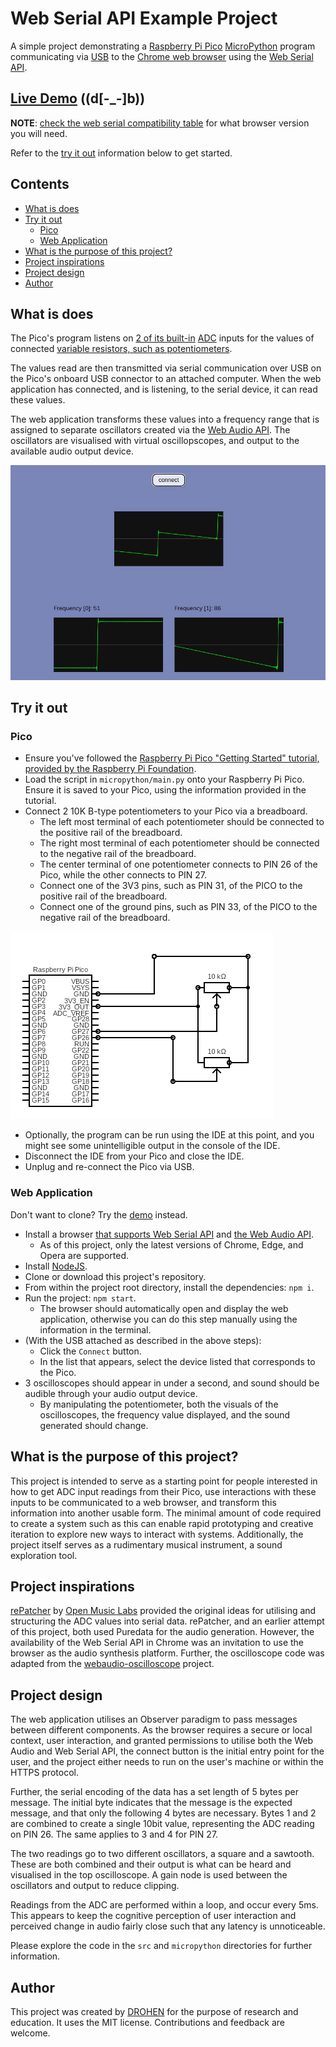 # Web Serial API Example Project

A simple project demonstrating a [Raspberry Pi Pico](https://www.raspberrypi.com/products/raspberry-pi-pico/) [MicroPython](https://micropython.org/) program communicating via [USB](https://en.wikipedia.org/wiki/USB) to the [Chrome web browser](https://www.google.com/chrome/) using the [Web Serial API](https://developer.mozilla.org/en-US/docs/Web/API/Web_Serial_API).


## [Live Demo](https://drohen.github.io/serial-web-test/) ((d[-_-]b))

**NOTE**: [check the web serial compatibility table](https://developer.mozilla.org/en-US/docs/Web/API/Serial#browser_compatibility) for what browser version you will need.

Refer to the [try it out](#try-it-out) information below to get started.

## Contents

- [What is does](#what-is-does)
- [Try it out](#try-it-out)
  * [Pico](#pico)
  * [Web Application](#web-application)
- [What is the purpose of this project?](#what-is-the-purpose-of-this-project)
- [Project inspirations](#project-inspirations)
- [Project design](#project-design)
- [Author](#author)


## What is does

The Pico's program listens on [2 of its built-in](https://datasheets.raspberrypi.com/pico/Pico-R3-A4-Pinout.pdf) [ADC](https://en.wikipedia.org/wiki/Analog-to-digital_converter) inputs for the values of connected [variable resistors, such as potentiometers](https://en.wikipedia.org/wiki/Potentiometer).

The values read are then transmitted via serial communication over USB on the Pico's onboard USB connector to an attached computer. When the web application has connected, and is listening, to the serial device, it can read these values.

The web application transforms these values into a frequency range that is assigned to separate oscillators created via the [Web Audio API](https://developer.mozilla.org/en-US/docs/Web/API/Web_Audio_API). The oscillators are visualised with virtual oscillopscopes, and output to the available audio output device.

![Web Application Oscillators](images/osc.png "Web Application Oscillators")


## Try it out

### Pico

- Ensure you've followed the [Raspberry Pi Pico "Getting Started" tutorial, provided by the Raspberry Pi Foundation](https://projects.raspberrypi.org/en/projects/getting-started-with-the-pico/2).
- Load the script in `micropython/main.py` onto your Raspberry Pi Pico. Ensure it is saved to your Pico, using the information provided in the tutorial.
- Connect 2 10K B-type potentiometers to your Pico via a breadboard.
	- The left most terminal of each potentiometer should be connected to the positive rail of the breadboard. 
	- The right most terminal of each potentiometer should be connected to the negative rail of the breadboard.
	- The center terminal of one potentiometer connects to PIN 26 of the Pico, while the other connects to PIN 27. 
	- Connect one of the 3V3 pins, such as PIN 31, of the PICO to the positive rail of the breadboard.
	- Connect one of the ground pins, such as PIN 33, of the PICO to the negative rail of the breadboard.

![Interface Circuit Diagram](images/circuit.png "Interface Circuit Diagram")

- Optionally, the program can be run using the IDE at this point, and you might see some unintelligible output in the console of the IDE.
- Disconnect the IDE from your Pico and close the IDE.
- Unplug and re-connect the Pico via USB.

### Web Application

Don't want to clone? Try the [demo](https://drohen.github.io/serial-web-test/) instead.

- Install a browser [that supports Web Serial API](https://developer.mozilla.org/en-US/docs/Web/API/Serial#browser_compatibility) and [the Web Audio API](https://developer.mozilla.org/en-US/docs/Web/API/Web_Audio_API).
	- As of this project, only the latest versions of Chrome, Edge, and Opera are supported.
- Install [NodeJS](https://nodejs.org).
- Clone or download this project's repository.
- From within the project root directory, install the dependencies: `npm i`.
- Run the project: `npm start`.
	- The browser should automatically open and display the web application, otherwise you can do this step manually using the information in the terminal.
- (With the USB attached as described in the above steps):
	- Click the `Connect` button.
	- In the list that appears, select the device listed that corresponds to the Pico.
- 3 oscilloscopes should appear in under a second, and sound should be audible through your audio output device.
	- By manipulating the potentiometer, both the visuals of the oscilloscopes, the frequency value displayed, and the sound generated should change.


## What is the purpose of this project?

This project is intended to serve as a starting point for people interested in how to get ADC input readings from their Pico, use interactions with these inputs to be communicated to a web browser, and transform this information into another usable form. The minimal amount of code required to create a system such as this can enable rapid prototyping and creative iteration to explore new ways to interact with systems. Additionally, the project itself serves as a rudimentary musical instrument, a sound exploration tool.


## Project inspirations

[rePatcher](http://www.openmusiclabs.com/projects/repatcher/index.html) by [Open Music Labs](http://www.openmusiclabs.com) provided the original ideas for utilising and structuring the ADC values into serial data. rePatcher, and an earlier attempt of this project, both used Puredata for the audio generation. However, the availability of the Web Serial API in Chrome was an invitation to use the browser as the audio synthesis platform. Further, the oscilloscope code was adapted from the [webaudio-oscilloscope](https://github.com/theanam/webaudio-oscilloscope) project.


## Project design

The web application utilises an Observer paradigm to pass messages between different components. As the browser requires a secure or local context, user interaction, and granted permissions to utilise both the Web Audio and Web Serial API, the connect button is the initial entry point for the user, and the project either needs to run on the user's machine or within the HTTPS protocol.

Further, the serial encoding of the data has a set length of 5 bytes per message. The initial byte indicates that the message is the expected message, and that only the following 4 bytes are necessary. Bytes 1 and 2 are combined to create a single 10bit value, representing the ADC reading on PIN 26. The same applies to 3 and 4 for PIN 27.

The two readings go to two different oscillators, a square and a sawtooth. These are both combined and their output is what can be heard and visualised in the top oscilloscope. A gain node is used between the oscillators and output to reduce clipping.

Readings from the ADC are performed within a loop, and occur every 5ms. This appears to keep the cognitive perception of user interaction and perceived change in audio fairly close such that any latency is unnoticeable.

Please explore the code in the `src` and `micropython` directories for further information.


## Author

This project was created by [DROHEN](https://github.com/drohen) for the purpose of research and education. It uses the MIT license. Contributions and feedback are welcome.
